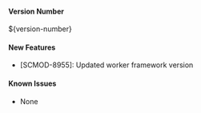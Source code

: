 #### Version Number
${version-number}

#### New Features
- [SCMOD-8955]: Updated worker framework version
#### Known Issues
- None
